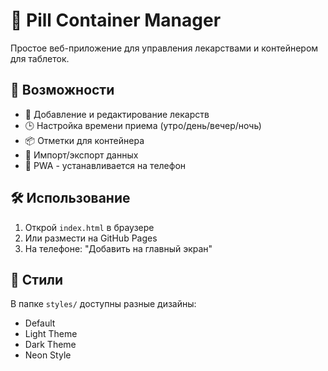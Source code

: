 # 💊 Pill Container Manager

Простое веб-приложение для управления лекарствами и контейнером для таблеток.

## 🚀 Возможности

- 📝 Добавление и редактирование лекарств
- 🕒 Настройка времени приема (утро/день/вечер/ночь)
- 📦 Отметки для контейнера
- 💾 Импорт/экспорт данных
- 📱 PWA - устанавливается на телефон

## 🛠️ Использование

1. Открой `index.html` в браузере
2. Или размести на GitHub Pages
3. На телефоне: "Добавить на главный экран"

## 🎨 Стили

В папке `styles/` доступны разные дизайны:
- Default
- Light Theme
- Dark Theme  
- Neon Style
